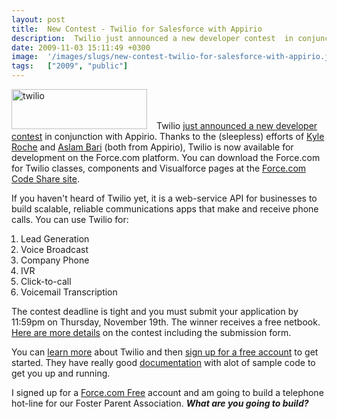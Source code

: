 ```yaml
---
layout: post
title:  New Contest - Twilio for Salesforce with Appirio
description:  Twilio just announced a new developer contest  in conjunction with Appirio. Thanks to the (sleepless) efforts ofKyle Roche andAslam Bari (both from Appirio), Twilio is now available for development on the Force.com platform. You can download the Force.com for Twilio classes, components and Visualforce pages at the Force.com Code Share site . If you havent heard of Twilio yet, it is a web-service API for businesses to build scalable, reliable communications apps that make and receive phone calls
date: 2009-11-03 15:11:49 +0300
image:  '/images/slugs/new-contest-twilio-for-salesforce-with-appirio.jpg'
tags:   ["2009", "public"]
---
```

<p><a href="http://res.cloudinary.com/blog-jeffdouglas-com/image/upload/v1400399472/twilio_wo3jup.png"><img class="alignleft size-full wp-image-1607" style="padding-right:15px;" title="twilio" src="http://res.cloudinary.com/blog-jeffdouglas-com/image/upload/v1400399472/twilio_wo3jup.png" alt="twilio" width="217" height="64" /></a>Twilio <a href="http://blog.twilio.com/2009/11/new-contest-category-twilio-for-salesforce-with-appirio.html" target="_blank">just announced a new developer contest</a> in conjunction with Appirio. Thanks to the (sleepless) efforts of <a href="http://www.twitter.com/kylemroche">Kyle Roche</a> and <a href="http://twitter.com/aslambari/">Aslam Bari</a> (both from Appirio), Twilio is now available for development on the Force.com platform. You can download the Force.com for Twilio classes, components and Visualforce pages at the <a href="http://developer.force.com/codeshare/apex/projectpage?id=a06300000059aEWAAY" target="_blank">Force.com Code Share site</a>.</p>
<p>If you haven't heard of Twilio yet, it is a web-service API for businesses to build scalable, reliable communications apps that make and receive phone calls. You can use Twilio for:</p>
<ol style="padding-left:15px;">
	<li>Lead Generation</li>
	<li>Voice Broadcast</li>
	<li>Company Phone</li>
	<li>IVR</li>
	<li>Click-to-call</li>
	<li>Voicemail Transcription</li>
</ol>
The contest deadline is tight and you must submit your application by 11:59pm on Thursday, November 19th. The winner receives a free netbook. <a href="http://contests.twilio.com/" target="_blank">Here are more details</a> on the contest including the submission form.
<p>You can <a href="http://www.twilio.com/how-twilio-works" target="_blank">learn more</a> about Twilio and then <a href="https://www.twilio.com/try-twilio" target="_blank">sign up for a free account</a> to get started. They have really good <a href="http://www.twilio.com/docs/index" target="_blank">documentation</a> with alot of sample code to get you up and running.</p>
<p>I signed up for a <a href="http://www.salesforce.com/platform/platform-edition/" target="_blank">Force.com Free</a> account and am going to build a telephone hot-line for our Foster Parent Association. <strong><em>What are you going to build?</em></strong></p>

